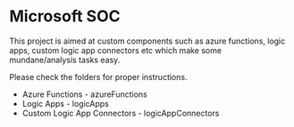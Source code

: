 # Microsoft SOC
This project is aimed at custom components such as azure functions, logic apps, custom logic app connectors etc which make some mundane/analysis tasks easy. 

Please check the folders for proper instructions.



* Azure Functions - azureFunctions
* Logic Apps - logicApps
* Custom Logic App Connectors - logicAppConnectors
